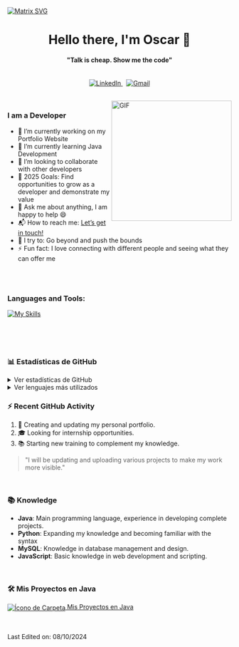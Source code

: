   [![Matrix SVG](https://raw.githubusercontent.com/rodrigograca31/rodrigograca31/master/matrix.svg)](https://www.youtube.com/watch?v=SDkAGkd4NLc) 
<p>
  <h1 align="center"><b>Hello there, I'm Oscar 👋</b></h1>
</p>

<p>
  <h4 align="center"><b>"Talk is cheap. Show me the code"</b></h4>
</p>

<p align="center">
<br>

<a href="https://www.linkedin.com/in/oscar-nieto-romero-a58270190/">
  <img src="https://img.shields.io/badge/linkedin-%230077B5.svg?&style=for-the-badge&logo=linkedin&logoColor=white" alt="LinkedIn" />
</a>
&nbsp;
<a href="mailto:tallurisaisumanth77@gmail.com?subject=Hola%20Sumanth">
  <img src="https://img.shields.io/badge/gmail-%23D14836.svg?&style=for-the-badge&logo=gmail&logoColor=white" alt="Gmail"/>
</a>
</p>

<br>

<img align="right" height="270px" alt="GIF" src="https://i.pinimg.com/originals/e4/26/70/e426702edf874b181aced1e2fa5c6cde.gif" />

### I am a Developer
- 🔭 I’m currently working on my Portfolio Website
- 🌱 I’m currently learning Java Development
- 👯 I’m looking to collaborate with other developers
- 🥅 2025 Goals: Find opportunities to grow as a developer and demonstrate my value
- 💬 Ask me about anything, I am happy to help :smile:
- 📬 How to reach me: <a href="https://www.linkedin.com/in/oscar-nieto-romero-a58270190/" target="_blank">Let’s get in touch!</a>
- 🧗 I try to: Go beyond and push the bounds
- ⚡ Fun fact: I love connecting with different people and seeing what they can offer me

<br>
<br>

### Languages and Tools: 

[![My Skills](https://skillicons.dev/icons?i=github,java,python,js,py,html,css,spring)](https://skillicons.dev)


<br>
<br>
<br>

### 📊 Estadísticas de GitHub

<details>
  <summary>Ver estadísticas de GitHub</summary>
<p align='center'>
  <img src="https://github-readme-stats.vercel.app/api?username=ONieto7&show_icons=true&theme=radical" alt="Estadísticas de GitHub">
</p>
</details>

<details>
  <summary>Ver lenguajes más utilizados</summary>
<p align='center'>
  <img src="https://github-readme-stats.vercel.app/api/top-langs/?username=ONieto7&show_icons=true&hide_border=true&theme=radical" alt="Lenguajes de GitHub">
</p>
</details>


### :zap: Recent GitHub Activity
  
<!--START_SECTION:activity-->
1. 🚀 Creating and updating my personal portfolio.
2. 🎓 Looking for internship opportunities.
3. 📚 Starting new training to complement my knowledge.

> "I will be updating and uploading various projects to make my work more visible."
<!--END_SECTION:activity-->

<br>

### 📚 Knowledge 

- **Java**: Main programming language, experience in developing complete projects.
- **Python**: Expanding my knowledge and becoming familiar with the syntax
- **MySQL**: Knowledge in database management and design.
- **JavaScript**: Basic knowledge in web development and scripting.

<br>

<!--START_SECTION_PROJECTS:readme-info-->
### 🛠️ Mis Proyectos en Java

<a href="https://github.com/ONieto7/Mis-Proyectos-Java">
  <img src="https://img.icons8.com/ios-filled/50/000000/folder-invoices.png" alt="Ícono de Carpeta" style="vertical-align:middle;"/>
  Mis Proyectos en Java
</a>

<!--END_SECTION_PROJECTS:readme-info-->

<br>
<br>
<br>

Last Edited on: 08/10/2024



